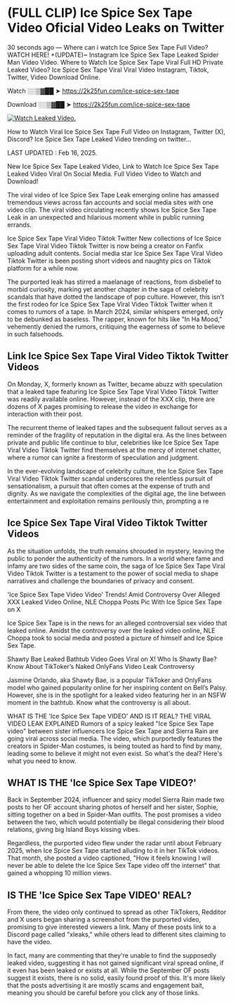 # (FULL CLIP) Ice Spice Sex Tape Video Oficial Video Leaks on Twitter

30 seconds ago — Where can i watch Ice Spice Sex Tape Full Video? WATCH HERE! +(UPDATE)~ Instagram Ice Spice Sex Tape Leaked Spider Man Video Video. Where to Watch Ice Spice Sex Tape Viral Full HD Private Leaked Video? Ice Spice Sex Tape Viral Viral Video Instagram, Tiktok, Twitter, Video Download Online.

Watch ░░▒▓██ ➤ https://2k25fun.com/ice-spice-sex-tape

Download ░░▒▓██ ➤ https://2k25fun.com/ice-spice-sex-tape

[![Watch Leaked Video.](https://miro.medium.com/v2/resize:fit:828/format:webp/1*cilzJN44JGOrTw9NJCrNHA.gif "Watch Leaked Video")](https://2k25fun.com/ice-spice-sex-tape)

How to Watch Viral Ice Spice Sex Tape Full Video on Instagram, Twitter (X), Discord? Ice Spice Sex Tape Leaked Video trending on twitter...

LAST UPDATED : Feb 16, 2025.

New Ice Spice Sex Tape Leaked Video, Link to Watch Ice Spice Sex Tape Leaked Video Viral On Social Media. Full Video Video to Watch and Download!

The viral video of Ice Spice Sex Tape Leak emerging online has amassed tremendous views across fan accounts and social media sites with one video clip. The viral video circulating recently shows Ice Spice Sex Tape Leak in an unexpected and hilarious moment while in public running errands.

Ice Spice Sex Tape Viral Video Tiktok Twitter New collections of Ice Spice Sex Tape Viral Video Tiktok Twitter is now being a creator on Fanfix uploading adult contents. Social media star Ice Spice Sex Tape Viral Video Tiktok Twitter is been posting short videos and naughty pics on Tiktok platform for a while now.

The purported leak has stirred a maelanage of reactions, from disbelief to morbid curiosity, marking yet another chapter in the saga of celebrity scandals that have dotted the landscape of pop culture. However, this isn't the first rodeo for Ice Spice Sex Tape Viral Video Tiktok Twitter when it comes to rumors of a tape. In March 2024, similar whispers emerged, only to be debunked as baseless. The rapper, known for hits like "In Ha Mood," vehemently denied the rumors, critiquing the eagerness of some to believe in such falsehoods.

## Link Ice Spice Sex Tape Viral Video Tiktok Twitter Videos

On Monday, X, formerly known as Twitter, became abuzz with speculation that a leaked tape featuring Ice Spice Sex Tape Viral Video Tiktok Twitter was readily available online. However, instead of the XXX clip, there are dozens of X pages promising to release the video in exchange for interaction with their post.

The recurrent theme of leaked tapes and the subsequent fallout serves as a reminder of the fragility of reputation in the digital era. As the lines between private and public life continue to blur, celebrities like Ice Spice Sex Tape Viral Video Tiktok Twitter find themselves at the mercy of internet chatter, where a rumor can ignite a firestorm of speculation and judgment.

In the ever-evolving landscape of celebrity culture, the Ice Spice Sex Tape Viral Video Tiktok Twitter scandal underscores the relentless pursuit of sensationalism, a pursuit that often comes at the expense of truth and dignity. As we navigate the complexities of the digital age, the line between entertainment and exploitation remains perilously thin, prompting a re

##  Ice Spice Sex Tape Viral Video Tiktok Twitter Videos

As the situation unfolds, the truth remains shrouded in mystery, leaving the public to ponder the authenticity of the rumors. In a world where fame and infamy are two sides of the same coin, the saga of Ice Spice Sex Tape Viral Video Tiktok Twitter is a testament to the power of social media to shape narratives and challenge the boundaries of privacy and consent.

'Ice Spice Sex Tape Video Video' Trends! Amid Controversy Over Alleged XXX Leaked Video Online, NLE Choppa Posts Pic With Ice Spice Sex Tape on X

Ice Spice Sex Tape is in the news for an alleged controversial sex video that leaked online. Amidst the controversy over the leaked video online, NLE Choppa took to social media and posted a picture of himself and Ice Spice Sex Tape.

Shawty Bae Leaked Bathtub Video Goes Viral on X! Who Is Shawty Bae? Know About TikToker’s Naked OnlyFans Video Leak Controversy

Jasmine Orlando, aka Shawty Bae, is a popular TikToker and OnlyFans model who gained popularity online for her inspiring content on Bell’s Palsy. However, she is in the spotlight for a leaked video featuring her in an NSFW moment in the bathtub. Know what the controversy is all about.

WHAT IS THE 'Ice Spice Sex Tape VIDEO' AND IS IT REAL? THE VIRAL VIDEO LEAK EXPLAINED Rumors of a spicy leaked "Ice Spice Sex Tape video" between sister influencers Ice Spice Sex Tape and Sierra Rain are going viral across social media. The video, which purportedly features the creators in Spider-Man costumes, is being touted as hard to find by many, leading some to believe it might not even exist. So what's the deal? Here's what you need to know.

## WHAT IS THE 'Ice Spice Sex Tape VIDEO?'

Back in September 2024, influencer and spicy model Sierra Rain made two posts to her OF account sharing photos of herself and her sister, Sophie, sitting together on a bed in Spider-Man outfits. The post promises a video between the two, which would potentially be illegal considering their blood relations, giving big Island Boys kissing vibes.

Regardless, the purported video flew under the radar until about February 2025, when Ice Spice Sex Tape started alluding to it in her TikTok videos. That month, she posted a video captioned, "How it feels knowing I will never be able to delete the Ice Spice Sex Tape video off the internet" that gained a whopping 10 million views.

## IS THE 'Ice Spice Sex Tape VIDEO' REAL?

From there, the video only continued to spread as other TikTokers, Redditor and X users began sharing a screenshot from the purported video, promising to give interested viewers a link. Many of these posts link to a Discord page called "xleaks," while others lead to different sites claiming to have the video.

In fact, many are commenting that they're unable to find the supposedly leaked video, suggesting it has not gained significant viral spread online, if it even has been leaked or exists at all. While the September OF posts suggest it exists, there is no solid, easily found proof of this. It's more likely that the posts advertising it are mostly scams and engagement bait, meaning you should be careful before you click any of those links.